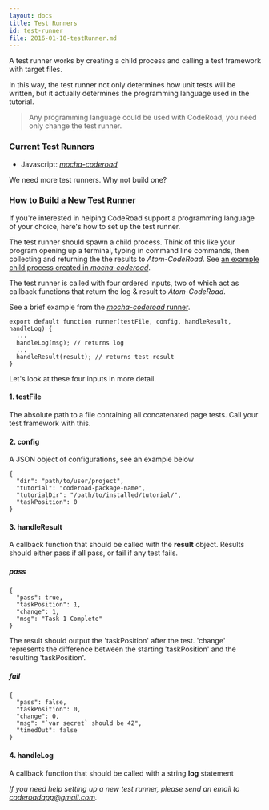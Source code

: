 ```yaml
---
layout: docs
title: Test Runners
id: test-runner
file: 2016-01-10-testRunner.md
---
```

A test runner works by creating a child process and calling a test framework with target files.

In this way, the test runner not only determines how unit tests will be written, but it actually determines the programming language used in the tutorial.

> Any programming language could be used with CodeRoad, you need only change the test runner.

### Current Test Runners

* Javascript: [*mocha-coderoad*](https://github.com/coderoad/mocha-coderoad)

We need more test runners. Why not build one?

### How to Build a New Test Runner

If you're interested in helping CodeRoad support a programming language of your choice, here's how to set up the test runner.

The test runner should spawn a child process. Think of this like your program opening up a terminal, typing in command line commands, then collecting and returning the the results to *Atom-CodeRoad*. See [an example child process created in *mocha-coderoad*](https://github.com/coderoad/mocha-coderoad/blob/master/src/create-runner.ts).

The test runner is called with four ordered inputs, two of which act as callback functions that return the log & result to *Atom-CodeRoad*.

See a brief example from the [*mocha-coderoad* runner](https://github.com/coderoad/mocha-coderoad/blob/master/src/runner.ts).


    export default function runner(testFile, config, handleResult, handleLog) {
      ...
      handleLog(msg); // returns log
      ...
      handleResult(result); // returns test result
    }

Let's look at these four inputs in more detail.

#### 1. testFile

The absolute path to a file containing all concatenated page tests. Call your test framework with this.

#### 2. config

A JSON object of configurations, see an example below


    {
      "dir": "path/to/user/project",
      "tutorial": "coderoad-package-name",
      "tutorialDir": "/path/to/installed/tutorial/",
      "taskPosition": 0
    }


#### 3. handleResult

A callback function that should be called with the **result** object. Results should either pass if all pass, or fail if any test fails.

##### pass

    {
      "pass": true,
      "taskPosition": 1,
      "change": 1,
      "msg": "Task 1 Complete"
    }

The result should output the 'taskPosition' after the test. 'change' represents the difference between the starting 'taskPosition' and the resulting 'taskPosition'.

##### fail

    {
      "pass": false,
      "taskPosition": 0,
      "change": 0,
      "msg": "`var secret` should be 42",
      "timedOut": false
    }

#### 4. handleLog

A callback function that should be called with a string **log** statement

*If you need help setting up a new test runner, please send an email to coderoadapp@gmail.com.*
